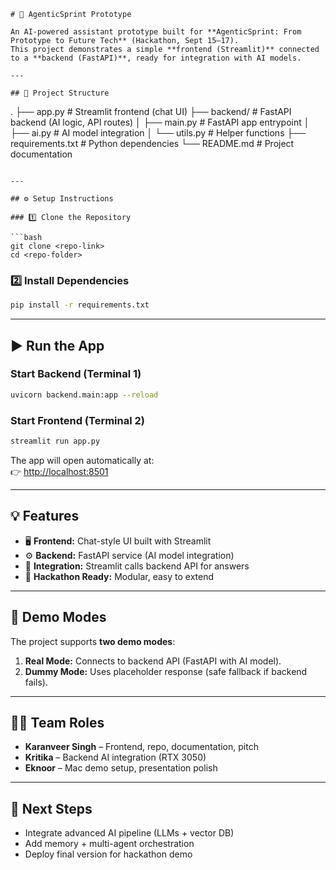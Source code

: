 ```
# 🚀 AgenticSprint Prototype

An AI-powered assistant prototype built for **AgenticSprint: From Prototype to Future Tech** (Hackathon, Sept 15–17).  
This project demonstrates a simple **frontend (Streamlit)** connected to a **backend (FastAPI)**, ready for integration with AI models.

---

## 📂 Project Structure

```
.
├── app.py           # Streamlit frontend (chat UI)
├── backend/         # FastAPI backend (AI logic, API routes)
│   ├── main.py      # FastAPI app entrypoint
│   ├── ai.py        # AI model integration
│   └── utils.py     # Helper functions
├── requirements.txt # Python dependencies
└── README.md        # Project documentation
```

---

## ⚙️ Setup Instructions

### 1️⃣ Clone the Repository

```bash
git clone <repo-link>
cd <repo-folder>
```

### 2️⃣ Install Dependencies

```bash
pip install -r requirements.txt
```

---

## ▶️ Run the App

### Start Backend (Terminal 1)

```bash
uvicorn backend.main:app --reload
```

### Start Frontend (Terminal 2)

```bash
streamlit run app.py
```

The app will open automatically at:  
👉 [http://localhost:8501](http://localhost:8501)

---

## 💡 Features

* 🖥️ **Frontend:** Chat-style UI built with Streamlit
* ⚙️ **Backend:** FastAPI service (AI model integration)
* 🔗 **Integration:** Streamlit calls backend API for answers
* 🎯 **Hackathon Ready:** Modular, easy to extend

---

## 🔄 Demo Modes

The project supports **two demo modes**:

1. **Real Mode:** Connects to backend API (FastAPI with AI model).
2. **Dummy Mode:** Uses placeholder response (safe fallback if backend fails).

---

## 👩‍💻 Team Roles

* **Karanveer Singh** – Frontend, repo, documentation, pitch
* **Kritika** – Backend AI integration (RTX 3050)
* **Eknoor** – Mac demo setup, presentation polish

---

## 🌟 Next Steps

* Integrate advanced AI pipeline (LLMs + vector DB)
* Add memory + multi-agent orchestration
* Deploy final version for hackathon demo

```

